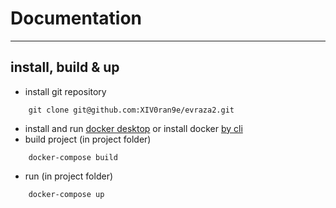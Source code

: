 # Documentation
****
## install, build & up
- install git repository
```shell
    git clone git@github.com:XIV0ran9e/evraza2.git
```
- install and run [docker desktop](https://www.docker.com/products/docker-desktop/) or install docker [by cli](https://docs.docker.com/engine/install/ubuntu/)
- build project (in project folder)
```shell
    docker-compose build
```
- run (in project folder)
```shell
    docker-compose up
```